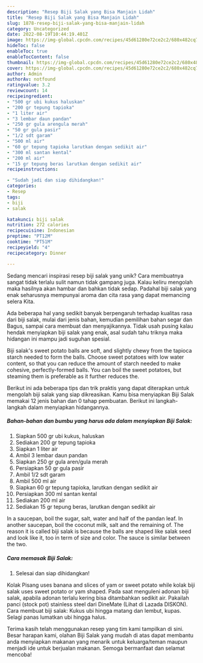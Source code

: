 ```yaml
---
description: "Resep Biji Salak yang Bisa Manjain Lidah"
title: "Resep Biji Salak yang Bisa Manjain Lidah"
slug: 1878-resep-biji-salak-yang-bisa-manjain-lidah
category: Uncategorized
date: 2022-08-19T10:44:19.401Z
image: https://img-global.cpcdn.com/recipes/45d61280e72ce2c2/680x482cq70/biji-salak-foto-resep-utama.jpg
hideToc: false
enableToc: true
enableTocContent: false
thumbnail: https://img-global.cpcdn.com/recipes/45d61280e72ce2c2/680x482cq70/biji-salak-foto-resep-utama.jpg
cover: https://img-global.cpcdn.com/recipes/45d61280e72ce2c2/680x482cq70/biji-salak-foto-resep-utama.jpg
author: Admin
authorAv: notfound
ratingvalue: 3.2
reviewcount: 14
recipeingredient:
- "500 gr ubi kukus haluskan"
- "200 gr tepung tapioka"
- "1 liter air"
- "3 lembar daun pandan"
- "250 gr gula arengula merah"
- "50 gr gula pasir"
- "1/2 sdt garam"
- "500 ml air"
- "60 gr tepung tapioka larutkan dengan sedikit air"
- "300 ml santan kental"
- "200 ml air"
- "15 gr tepung beras larutkan dengan sedikit air"
recipeinstructions:

- "Sudah jadi dan siap dihidangkan!"
categories:
- Resep
tags:
- biji
- salak

katakunci: biji salak 
nutrition: 272 calories
recipecuisine: Indonesian
preptime: "PT12M"
cooktime: "PT51M"
recipeyield: "4"
recipecategory: Dinner

---
```





Sedang mencari inspirasi resep biji salak yang unik? Cara membuatnya sangat tidak terlalu sulit namun tidak gampang juga. Kalau keliru mengolah maka hasilnya akan hambar dan bahkan tidak sedap. Padahal biji salak yang enak seharusnya mempunyai aroma dan cita rasa yang dapat memancing selera Kita.





Ada beberapa hal yang sedikit banyak berpengaruh terhadap kualitas rasa dari biji salak, mulai dari jenis bahan, kemudian pemilihan bahan segar dan Bagus, sampai cara membuat dan menyajikannya. Tidak usah pusing kalau hendak menyiapkan biji salak yang enak,      asal sudah tahu triknya maka hidangan ini mampu jadi suguhan spesial.














Biji salak&#39;s sweet potato balls are soft, and slightly chewy from the tapioca starch needed to form the balls. Choose sweet potatoes with low water content, so that you can reduce the amount of starch needed to make cohesive, perfectly-formed balls. You can boil the sweet potatoes, but steaming them is preferable as it further reduces the.






Berikut ini ada beberapa tips dan trik praktis yang dapat diterapkan untuk mengolah biji salak yang siap dikreasikan. Kamu bisa menyiapkan Biji Salak memakai 12 jenis bahan dan 0 tahap pembuatan. Berikut ini langkah-langkah dalam menyiapkan hidangannya.

<!--inarticleads1-->

##### Bahan-bahan dan bumbu yang harus ada dalam menyiapkan Biji Salak:

1. Siapkan 500 gr ubi kukus, haluskan
1. Sediakan 200 gr tepung tapioka
1. Siapkan 1 liter air
1. Ambil 3 lembar daun pandan
1. Siapkan 250 gr gula aren/gula merah
1. Persiapkan 50 gr gula pasir
1. Ambil 1/2 sdt garam
1. Ambil 500 ml air
1. Siapkan 60 gr tepung tapioka, larutkan dengan sedikit air
1. Persiapkan 300 ml santan kental
1. Sediakan 200 ml air
1. Sediakan 15 gr tepung beras, larutkan dengan sedikit air


In a saucepan, boil the sugar, salt, water and half of the pandan leaf. In another saucepan, boil the coconut milk, salt and the remaining of. The reason it is called biji salak is because the balls are shaped like salak seed and look like it, too in term of size and color. The sauce is similar between the two. 

<!--inarticleads2-->

##### Cara memasak Biji Salak:


1. Selesai dan siap dihidangkan!

Kolak Pisang uses banana and slices of yam or sweet potato while kolak biji salak uses sweet potato or yam shaped. Pada saat menguleni adonan biji salak, apabila adonan terlalu kering bisa ditambahkan sedikit air. Pakailah panci (stock pot) stainless steel dari DineMate (Lihat di Lazada DISKON). Cara membuat biji salak: Kukus ubi hingga matang dan lembut, kupas. Selagi panas lumatkan ubi hingga halus. 

Terima kasih telah menggunakan resep yang tim kami tampilkan di sini. Besar harapan kami, olahan Biji Salak yang mudah di atas dapat membantu anda menyiapkan makanan yang menarik untuk keluarga/teman maupun menjadi ide untuk berjualan makanan. Semoga bermanfaat dan selamat mencoba!
